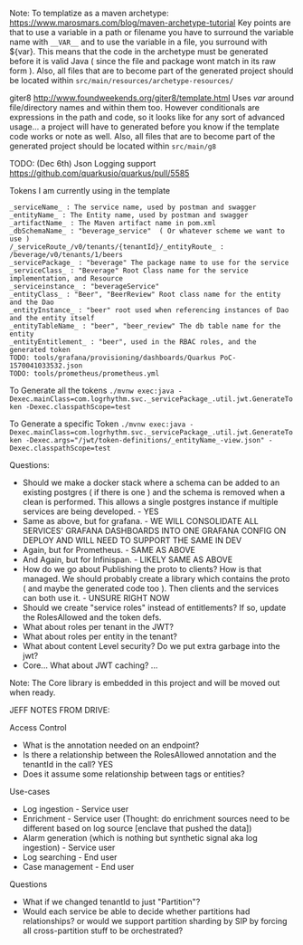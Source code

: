 Note: To templatize as a maven archetype: https://www.marosmars.com/blog/maven-archetype-tutorial
Key points are that to use a variable in a path or filename you have to surround the variable name with ```__VAR__```
and to use the variable in a file, you surround with ${var}.  This means that the code in the archetype must be generated before it is valid Java ( since the file and package wont match in its raw form ).
Also, all files that are to become part of the generated project should be located within ```src/main/resources/archetype-resources/```


giter8 http://www.foundweekends.org/giter8/template.html  Uses $var$ around file/directory names and within them too.  However conditionals are expressions in the path and code, so it looks like for any sort of advanced usage... a project will have to generated before you know if the template code works or note as well.
Also, all files that are to become part of the generated project should be located within ```src/main/g8```

TODO: (Dec 6th) Json Logging support  https://github.com/quarkusio/quarkus/pull/5585

Tokens I am currently using in the template
```
_serviceName_ : The service name, used by postman and swagger
_entityName_ : The Entity name, used by postman and swagger
_artifactName_ : The Maven artifact name in pom.xml
_dbSchemaName_ : "beverage_service"  ( Or whatever scheme we want to use )
/_serviceRoute_/v0/tenants/{tenantId}/_entityRoute_ :  /beverage/v0/tenants/1/beers
_servicePackage_ : "beverage" The package name to use for the service
_serviceClass_ : "Beverage" Root Class name for the service implementation, and Resource
_serviceinstance_ : "beverageService"
_entityClass_ : "Beer", "BeerReview" Root class name for the entity and the Dao
_entityInstance_ : "beer" root used when referencing instances of Dao and the entity itself
_entityTableName_ : "beer", "beer_review" The db table name for the entity
_entityEntitlement_ : "beer", used in the RBAC roles, and the generated token
TODO: tools/grafana/provisioning/dashboards/Quarkus PoC-1570041033532.json
TODO: tools/prometheus/prometheus.yml
```
To Generate all the tokens
`./mvnw exec:java -Dexec.mainClass=com.logrhythm.svc._servicePackage_.util.jwt.GenerateToken -Dexec.classpathScope=test`

To Generate a specific Token
`./mvnw exec:java -Dexec.mainClass=com.logrhythm.svc._servicePackage_.util.jwt.GenerateToken -Dexec.args="/jwt/token-definitions/_entityName_-view.json" -Dexec.classpathScope=test`

Questions:

* Should we make a docker stack where a schema can be added to an existing postgres ( if there is one ) and the schema is removed when a clean is performed.  This allows a single postgres instance if multiple services are being developed. - YES
* Same as above, but for grafana. - WE WILL CONSOLIDATE ALL SERVICES' GRAFANA DASHBOARDS INTO ONE GRAFANA CONFIG ON DEPLOY AND WILL NEED TO SUPPORT THE SAME IN DEV
* Again, but for Prometheus. - SAME AS ABOVE
* And Again, but for Infinispan. - LIKELY SAME AS ABOVE
* How do we go about Publishing the proto to clients?  How is that managed.  We should probably create a library which contains the proto ( and maybe the generated code too ).  Then clients and the services can both use it. - UNSURE RIGHT NOW
* Should we create "service roles" instead of entitlements?  If so, update the RolesAllowed and the token defs.
* What about roles per tenant in the JWT?
* What about roles per entity in the tenant?
* What about content Level security? Do we put extra garbage into the jwt?
* Core... What about JWT caching?
...

Note: The Core library is embedded in this project and will be moved out when ready.

JEFF NOTES FROM DRIVE:

Access Control
* What is the annotation needed on an endpoint?
* Is there a relationship between the RolesAllowed annotation and the tenantId in the call? YES
* Does it assume some relationship between tags or entities?

Use-cases
* Log ingestion - Service user
* Enrichment - Service user (Thought: do enrichment sources need to be different based on log source [enclave that pushed the data])
* Alarm generation (which is nothing but synthetic signal aka log ingestion) - Service user
* Log searching - End user
* Case management - End user

Questions
* What if we changed tenantId to just "Partition"?
* Would each service be able to decide whether partitions had relationships? or would we support partition sharding by SIP by forcing all cross-partition stuff to be orchestrated?